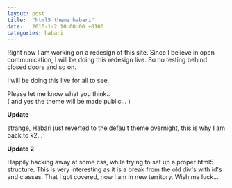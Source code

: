 ```yaml
---
layout: post
title:  "html5 theme habari"
date:   2010-1-2 10:00:00 +0100
categories: habari
---
```

<p>Right now I am working on a redesign of this site. Since I believe in open communication, I will be doing this redesign live. So no testing behind closed doors and so on. 
</p>
<p>I will be doing this live for all to see.</p>
<p>Please let me know what you think.. <br />
( and yes the theme will be made public... )</p>

<strong>Update</strong><p>strange, Habari just reverted to the default theme overnight, this is why I am back to k2...</p>

<strong>Update 2</strong>
<p>Happily hacking away at some css, while trying to set up a proper html5 structure. This is very interesting as it is a break from the old div's with id's and classes. That I got covered, now I am in new territory. Wish me luck...</p> 